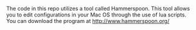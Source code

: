 The code in this repo utilizes a tool called Hammerspoon. This tool allows you to edit configurations in your Mac OS through the use of lua scripts. You can download the program  at http://www.hammerspoon.org/
